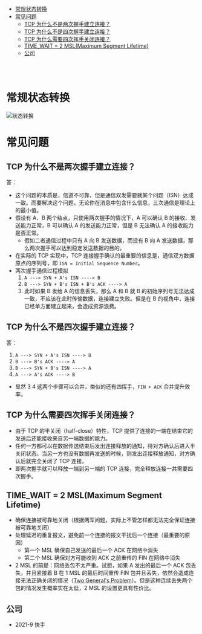 - [常规状态转换](#常规状态转换)
- [常见问题](#常见问题)
  - [TCP 为什么不是两次握手建立连接？](#tcp-为什么不是两次握手建立连接)
  - [TCP 为什么不是四次握手建立连接？](#tcp-为什么不是四次握手建立连接)
  - [TCP 为什么需要四次挥手关闭连接？](#tcp-为什么需要四次挥手关闭连接)
  - [TIME_WAIT = 2 MSL(Maximum Segment Lifetime)](#time_wait--2-mslmaximum-segment-lifetime)
  - [公司](#公司)

</br></br>

# 常规状态转换
![状态转换](https://pic2.zhimg.com/80/ab46c8eb523f3f7686bc72fa23c82cc7_720w.jpg?source=1940ef5c)

# 常见问题
## TCP 为什么不是两次握手建立连接？
答：
- 这个问题的本质是，信道不可靠，但是通信双发需要就某个问题（ISN）达成一致。而要解决这个问题，无论你在消息中包含什么信息，三次通信是理论上的最小值。
- 假设有 A、B 两个结点，只使用两次握手的情况下，A 可以确认 B 的接收、发送能力正常，B 可以确认 A 的发送能力正常，但是 B 无法确认 A 的接收能力是否正常。
  - 假如二者通信过程中只有 A 向 B 发送数据，而没有 B 向 A 发送数据，那么两次握手可以达到稳定发送数据的目的。
- 在实际的 TCP 实现中，TCP 连接握手确认的最重要的信息是，通信双方数据原点的序列号，即 `ISN = Initial Sequence Number`。
- 两次握手通信过程模拟
    1. `A ---> SYN + A's ISN ----> B`
    2. `B ---> SYN + B's ISN + B's ACK ----> A`
    3. 此时如果 B 发给 A 的信息丢失，那么 A 和 B 就 B 的初始序列号无法达成一致，不应该在此时传输数据，连接建立失败。但是在 B 的视角中，连接已经单方面建立起来，会造成资源浪费。

## TCP 为什么不是四次握手建立连接？
答：
1. `A ---> SYN + A's ISN ----> B`
2. `B ---> B's ACK ----> A`
3. `B ---> SYN + B's ISN ----> A`
4. `A ---> A's ACK ----> B`
- 显然 3 4 这两个步骤可以合并，类似的还有四挥手，`FIN + ACK` 合并提升效率。

## TCP 为什么需要四次挥手关闭连接？
- 由于 TCP 的半关闭（half-close）特性，TCP 提供了连接的一端在结束它的发送后还能接收来自另一端数据的能力。
- 任何一方都可以在数据传送结束后发出连接释放的通知，待对方确认后进入半关闭状态。当另一方也没有数据再发送的时候，则发出连接释放通知，对方确认后就完全关闭了 TCP 连接。
- 即两次握手就可以释放一端到另一端的 TCP 连接，完全释放连接一共需要四次握手。

## TIME_WAIT = 2 MSL(Maximum Segment Lifetime)
- 确保连接被可靠地关闭（根据两军问题，实际上不管怎样都无法完全保证连接被可靠地关闭）
- 处理延迟的重复报文，避免前一个连接的报文干扰后一个连接（最重要的原因）
  - 第一个 MSL 确保自己发送的最后一个 ACK 在网络中消失
  - 第二个 MSL 确保对方可能收到 ACK 之前重传的 FIN 在网络中消失
- 2 MSL 的前提：网络丢包不太严重。试想，如果 A 发出的最后一个 ACK 包丢失，并且紧接着 B 在 1 MSL 的最后时间重传 FIN 包并且丢失，依然会造成连接无法正确关闭的情况（[Two General's Problem](https://en.wikipedia.org/wiki/Two_Generals%27_Problem)）。但是这种连续丢失两个包的情况发生概率实在太低，2 MSL 的设置更具有性价比。

## 公司
- 2021-9 快手